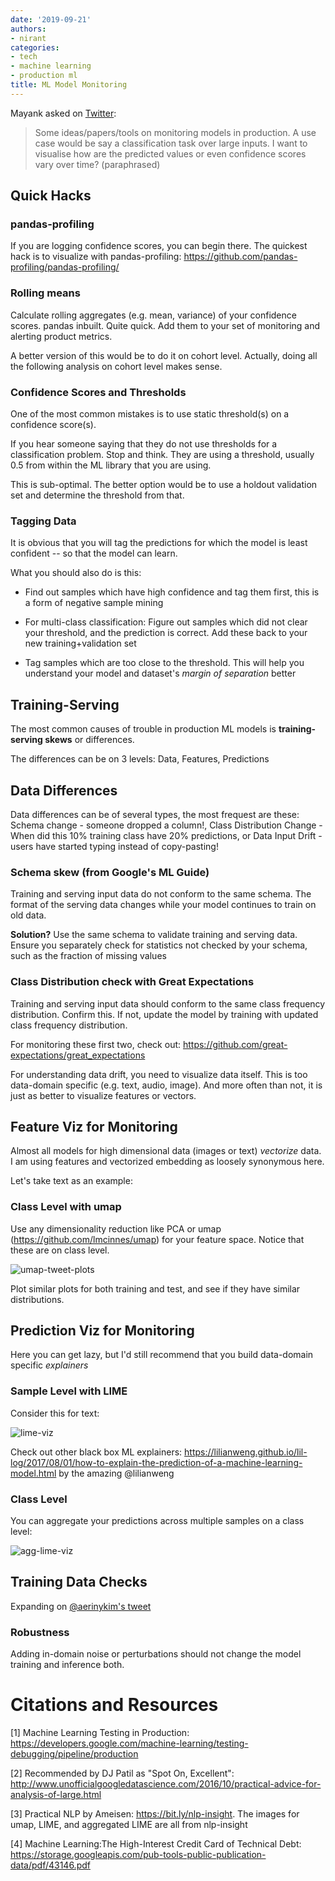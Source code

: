 ```yaml
---
date: '2019-09-21'
authors:
- nirant
categories:
- tech
- machine learning
- production ml
title: ML Model Monitoring
---
```


Mayank asked on [Twitter](https://twitter.com/MayankSatnalika/status/1175446811860824064): 

> Some ideas/papers/tools on  monitoring models in production. A use case would be say a classification task over large inputs. I want to visualise how are the predicted values or even confidence scores vary over time? (paraphrased)

## Quick Hacks

### pandas-profiling

If you are logging confidence scores, you can begin there. The quickest hack is to visualize with pandas-profiling:
https://github.com/pandas-profiling/pandas-profiling/


### Rolling means

Calculate rolling aggregates (e.g. mean, variance) of your confidence scores. pandas inbuilt. Quite quick. Add them to your set of monitoring and alerting product metrics. 

A better version of this would be to do it on cohort level. Actually, doing all the following analysis on cohort level makes sense.

### Confidence Scores and Thresholds

One of the most common mistakes is to use static threshold(s) on a confidence score(s). 

If you hear someone saying that they do not use thresholds for a classification problem. Stop and think. They are using a threshold, usually 0.5 from within the ML library that you are using. 

This is sub-optimal. The better option would be to use a holdout validation set and determine the threshold from that. 

### Tagging Data 

It is obvious that you will tag the predictions for which the model is least confident -- so that the model can learn. 

What you should also do is this: 

- Find out samples which have high confidence and tag them first, this is a form of negative sample mining

- For multi-class classification: Figure out samples which did not clear your threshold, and the prediction is correct. Add these back to your new training+validation set

- Tag samples which are too close to the threshold. This will help you understand your model and dataset's _margin of separation_ better

## Training-Serving

The most common causes of trouble in production ML models is **training-serving skews** or differences.

The differences can be on 3 levels:
Data, Features, Predictions

## Data Differences 
Data differences can be of several types, the most frequest are these:
Schema change - someone dropped a column!, 
Class Distribution Change - When did this 10% training class have 20% predictions, or 
Data Input Drift - users have started typing instead of copy-pasting!

### Schema skew (from Google's ML Guide)
Training and serving input data do not conform to the same schema. 	The format of the serving data changes while your model continues to train on old data. 	

**Solution?** Use the same schema to validate training and serving data. Ensure you separately check for statistics not checked by your schema, such as the fraction of missing values 

### Class Distribution check with Great Expectations
Training and serving input data should conform to the same class frequency distribution. 
Confirm this. If not, update the model by training with updated class frequency distribution. 

For monitoring these first two, check out: https://github.com/great-expectations/great_expectations

For understanding data drift, you need to visualize data itself. This is too data-domain specific (e.g. text, audio, image). And more often than not, it is just as better to visualize features or vectors.

## Feature Viz for Monitoring 

Almost all models for high dimensional data (images or text) *vectorize* data. I am using features and vectorized embedding as loosely synonymous here.

Let's take text as an example:

### Class Level with umap

Use any dimensionality reduction like PCA or umap (https://github.com/lmcinnes/umap) for your feature space. Notice that these are on class level. 

![umap-tweet-plots](https://raw.githubusercontent.com/NirantK/blog/master/content/images/umap-tweets-plot.png "UMAP Tweet Plots")

Plot similar plots for both training and test, and see if they have similar distributions. 

## Prediction Viz for Monitoring

Here you can get lazy, but I'd still recommend that you build data-domain specific _explainers_

### Sample Level with LIME

Consider this for text:

![lime-viz](https://raw.githubusercontent.com/NirantK/blog/master/content/images/lime-viz.png "Lime Visualization for Explaining Model Predictions")

Check out other black box ML explainers: https://lilianweng.github.io/lil-log/2017/08/01/how-to-explain-the-prediction-of-a-machine-learning-model.html by the amazing @lilianweng

### Class Level

You can aggregate your predictions across multiple samples on a class level:

![agg-lime-viz](https://raw.githubusercontent.com/NirantK/blog/master/content/images/agg-lime-viz.png "Aggregated Lime Visualization for Explaining Model Predictions on Class Level")


## Training Data Checks

Expanding on [@aerinykim's tweet](https://twitter.com/aerinykim/status/1259945059085987843)

### Robustness

Adding in-domain noise or perturbations should not change the model training and inference both.


# Citations and Resources

[1] Machine Learning Testing in Production: https://developers.google.com/machine-learning/testing-debugging/pipeline/production

[2] Recommended by DJ Patil as "Spot On, Excellent": http://www.unofficialgoogledatascience.com/2016/10/practical-advice-for-analysis-of-large.html

[3] Practical NLP by Ameisen: https://bit.ly/nlp-insight. The images for umap, LIME, and aggregated LIME are all from nlp-insight

[4] Machine Learning:The High-Interest Credit Card of Technical Debt: https://storage.googleapis.com/pub-tools-public-publication-data/pdf/43146.pdf
